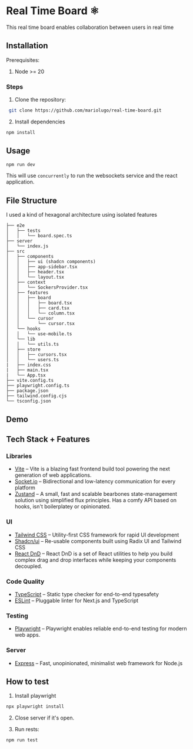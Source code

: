 # Real Time Board ⚛️

This real time board enables collaboration between users in real time

## Installation

Prerequisites:

1) Node >= 20


### Steps
1. Clone the repository:
```bash
 git clone https://github.com/mariolugo/real-time-board.git
```

2. Install dependencies 
```bash
npm install
```

## Usage

```bash
npm run dev
```

This will use `concurrently` to run the websockets service and the react application.

##  File Structure
I used a kind of hexagonal architecture using isolated features

```
├── e2e
│   ├── tests
│   │   └── board.spec.ts
├── server
│   └── index.js
├── src
│   ├── components
│   │   ├── ui (shadcn components)
│   │   ├── app-sidebar.tsx
│   │   ├── header.tsx
│   │   └── layout.tsx
│   ├── context
│   │   └── SockersProvider.tsx
│   ├── features
│   │   ├── board
│   │   │   ├── board.tsx
│   │   │   ├── card.tsx
│   │   │   └── column.tsx
│   │   └── cursor
│   │       └── cursor.tsx
│   └── hooks
│   │   └── use-mobile.ts
│   └── lib
│   │   └── utils.ts
│   ├── store
│   │   ├── cursors.tsx
│   │   └── users.ts
|   ├── index.css
|   ├── main.tsx
|   └── App.tsx
├── vite.config.ts
├── playwright.config.ts
├── package.json
├── tailwind.config.cjs
└── tsconfig.json
```

## Demo


## Tech Stack + Features

### Libraries

- [Vite](https://vite.dev/) – Vite is a blazing fast frontend build tool powering the next generation of web applications.
- [Socket.io](https://socket.io/) – Bidirectional and low-latency communication for every platform
- [Zustand](https://github.com/pmndrs/zustand) – 
A small, fast and scalable bearbones state-management solution using simplified flux principles. Has a comfy API based on hooks, isn't boilerplatey or opinionated.

### UI

- [Tailwind CSS](https://tailwindcss.com/) – Utility-first CSS framework for rapid UI development
- [Shadcn/ui](https://ui.shadcn.com/) – Re-usable components built using Radix UI and Tailwind CSS
- [React DnD](https://react-dnd.github.io/react-dnd/about) – 
React DnD is a set of React utilities to help you build complex drag and drop interfaces while keeping your components decoupled. 

### Code Quality

- [TypeScript](https://www.typescriptlang.org/) – Static type checker for end-to-end typesafety
- [ESLint](https://eslint.org/) – Pluggable linter for Next.js and TypeScript

### Testing
- [Playwright](https://playwright.dev/) – Playwright enables reliable end-to-end testing for modern web apps.

### Server
- [Express](https://expressjs.com/) – Fast, unopinionated, minimalist web framework for Node.js

## How to test

1) Install playwright
```bash
npx playwright install
```
2) Close server if it's open.

3) Run rests:
```bash
npm run test
```
